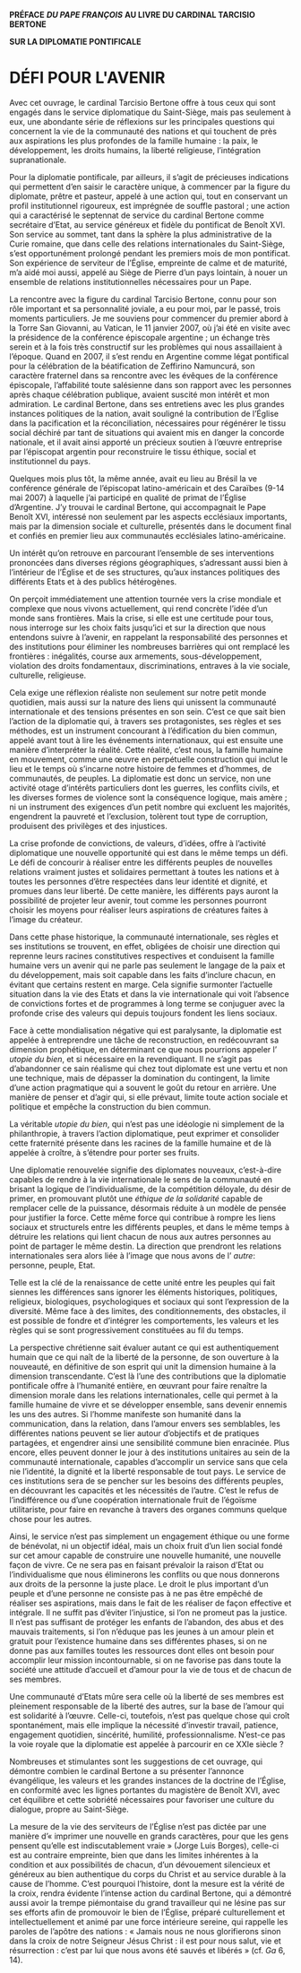 **PRÉFACE** ***DU PAPE FRANÇOIS*** **AU LIVRE DU CARDINAL TARCISIO BERTONE**

**SUR LA DIPLOMATIE PONTIFICALE**

# DÉFI POUR L'AVENIR

Avec cet ouvrage, le cardinal Tarcisio Bertone offre à tous ceux qui sont engagés dans le service diplomatique du Saint-Siège, mais pas seulement à eux, une abondante série de réflexions sur les principales questions qui concernent la vie de la communauté des nations et qui touchent de près aux aspirations les plus profondes de la famille humaine : la paix, le développement, les droits humains, la liberté religieuse, l’intégration supranationale.

Pour la diplomatie pontificale, par ailleurs, il s’agit de précieuses indications qui permettent d’en saisir le caractère unique, à commencer par la figure du diplomate, prêtre et pasteur, appelé à une action qui, tout en conservant un profil institutionnel rigoureux, est imprégnée de souffle pastoral ; une action qui a caractérisé le septennat de service du cardinal Bertone comme secrétaire d’Etat, au service généreux et fidèle du pontificat de Benoît XVI. Son service au sommet, tant dans la sphère la plus administrative de la Curie romaine, que dans celle des relations internationales du Saint-Siège, s’est opportunément prolongé pendant les premiers mois de mon pontificat. Son expérience de serviteur de l’Église, empreinte de calme et de maturité, m’a aidé moi aussi, appelé au Siège de Pierre d’un pays lointain, à nouer un ensemble de relations institutionnelles nécessaires pour un Pape.

La rencontre avec la figure du cardinal Tarcisio Bertone, connu pour son rôle important et sa personnalité joviale, a eu pour moi, par le passé, trois moments particuliers. Je me souviens pour commencer du premier abord à la Torre San Giovanni, au Vatican, le 11 janvier 2007, où j’ai été en visite avec la présidence de la conférence épiscopale argentine ; un échange très serein et à la fois très constructif sur les problèmes qui nous assaillaient à l’époque. Quand en 2007, il s’est rendu en Argentine comme légat pontifical pour la célébration de la béatification de Zeffirino Namuncurá, son caractère fraternel dans sa rencontre avec les évêques de la conférence épiscopale, l’affabilité toute salésienne dans son rapport avec les personnes après chaque célébration publique, avaient suscité mon intérêt et mon admiration. Le cardinal Bertone, dans ses entretiens avec les plus grandes instances politiques de la nation, avait souligné la contribution de l’Église dans la pacification et la réconciliation, nécessaires pour régénérer le tissu social déchiré par tant de situations qui avaient mis en danger la concorde nationale, et il avait ainsi apporté un précieux soutien à l’œuvre entreprise par l’épiscopat argentin pour reconstruire le tissu éthique, social et institutionnel du pays.

Quelques mois plus tôt, la même année, avait eu lieu au Brésil la ve conférence générale de l’épiscopat latino-américain et des Caraïbes (9-14 mai 2007) à laquelle j’ai participé en qualité de primat de l’Église d’Argentine. J’y trouvai le cardinal Bertone, qui accompagnait le Pape Benoît XVI, intéressé non seulement par les aspects ecclésiaux importants, mais par la dimension sociale et culturelle, présentés dans le document final et confiés en premier lieu aux communautés ecclésiales latino-américaine.

Un intérêt qu’on retrouve en parcourant l’ensemble de ses interventions prononcées dans diverses régions géographiques, s’adressant aussi bien à l’intérieur de l’Église et de ses structures, qu’aux instances politiques des différents Etats et à des publics hétérogènes.

On perçoit immédiatement une attention tournée vers la crise mondiale et complexe que nous vivons actuellement, qui rend concrète l’idée d’un monde sans frontières. Mais la crise, si elle est une certitude pour tous, nous interroge sur les choix faits jusqu’ici et sur la direction que nous entendons suivre à l’avenir, en rappelant la responsabilité des personnes et des institutions pour éliminer les nombreuses barrières qui ont remplacé les frontières : inégalités, course aux armements, sous-développement, violation des droits fondamentaux, discriminations, entraves à la vie sociale, culturelle, religieuse.

Cela exige une réflexion réaliste non seulement sur notre petit monde quotidien, mais aussi sur la nature des liens qui unissent la communauté internationale et des tensions présentes en son sein. C’est ce que sait bien l’action de la diplomatie qui, à travers ses protagonistes, ses règles et ses méthodes, est un instrument concourant à l’édification du bien commun, appelé avant tout à lire les événements internationaux, qui est ensuite une manière d’interpréter la réalité. Cette réalité, c’est nous, la famille humaine en mouvement, comme une œuvre en perpétuelle construction qui inclut le lieu et le temps où s’incarne notre histoire de femmes et d’hommes, de communautés, de peuples. La diplomatie est donc un service, non une activité otage d’intérêts particuliers dont les guerres, les conflits civils, et les diverses formes de violence sont la conséquence logique, mais amère ; ni un instrument des exigences d’un petit nombre qui excluent les majorités, engendrent la pauvreté et l’exclusion, tolèrent tout type de corruption, produisent des privilèges et des injustices.

La crise profonde de convictions, de valeurs, d’idées, offre à l’activité diplomatique une nouvelle opportunité qui est dans le même temps un défi. Le défi de concourir à réaliser entre les différents peuples de nouvelles relations vraiment justes et solidaires permettant à toutes les nations et à toutes les personnes d’être respectées dans leur identité et dignité, et promues dans leur liberté. De cette manière, les différents pays auront la possibilité de projeter leur avenir, tout comme les personnes pourront choisir les moyens pour réaliser leurs aspirations de créatures faites à l’image du créateur.

Dans cette phase historique, la communauté internationale, ses règles et ses institutions se trouvent, en effet, obligées de choisir une direction qui reprenne leurs racines constitutives respectives et conduisent la famille humaine vers un avenir qui ne parle pas seulement le langage de la paix et du développement, mais soit capable dans les faits d’inclure chacun, en évitant que certains restent en marge. Cela signifie surmonter l’actuelle situation dans la vie des Etats et dans la vie internationale qui voit l’absence de convictions fortes et de programmes à long terme se conjuguer avec la profonde crise des valeurs qui depuis toujours fondent les liens sociaux.

Face à cette mondialisation négative qui est paralysante, la diplomatie est appelée à entreprendre une tâche de reconstruction, en redécouvrant sa dimension prophétique, en déterminant ce que nous pourrions appeler l’ *utopie du bien*, et si nécessaire en la revendiquant. Il ne s’agit pas d’abandonner ce sain réalisme qui chez tout diplomate est une vertu et non une technique, mais de dépasser la domination du contingent, la limite d’une action pragmatique qui a souvent le goût du retour en arrière. Une manière de penser et d’agir qui, si elle prévaut, limite toute action sociale et politique et empêche la construction du bien commun.

La véritable *utopie du bien*, qui n’est pas une idéologie ni simplement de la philanthropie, à travers l’action diplomatique, peut exprimer et consolider cette fraternité présente dans les racines de la famille humaine et de là appelée à croître, à s’étendre pour porter ses fruits.

Une diplomatie renouvelée signifie des diplomates nouveaux, c’est-à-dire capables de rendre à la vie internationale le sens de la communauté en brisant la logique de l’individualisme, de la compétition déloyale, du désir de primer, en promouvant plutôt une *éthique de la solidarité* capable de remplacer celle de la puissance, désormais réduite à un modèle de pensée pour justifier la force. Cette même force qui contribue à rompre les liens sociaux et structurels entre les différents peuples, et dans le même temps à détruire les relations qui lient chacun de nous aux autres personnes au point de partager le même destin. La direction que prendront les relations internationales sera alors liée à l’image que nous avons de l’ *autre*: personne, peuple, Etat.

Telle est la clé de la renaissance de cette unité entre les peuples qui fait siennes les différences sans ignorer les éléments historiques, politiques, religieux, biologiques, psychologiques et sociaux qui sont l’expression de la diversité. Même face à des limites, des conditionnements, des obstacles, il est possible de fondre et d’intégrer les comportements, les valeurs et les règles qui se sont progressivement constituées au fil du temps.

La perspective chrétienne sait évaluer autant ce qui est authentiquement humain que ce qui naît de la liberté de la personne, de son ouverture à la nouveauté, en définitive de son esprit qui unit la dimension humaine à la dimension transcendante. C’est là l’une des contributions que la diplomatie pontificale offre à l’humanité entière, en œuvrant pour faire renaître la dimension morale dans les relations internationales, celle qui permet à la famille humaine de vivre et se développer ensemble, sans devenir ennemis les uns des autres. Si l’homme manifeste son humanité dans la communication, dans la relation, dans l’amour envers ses semblables, les différentes nations peuvent se lier autour d’objectifs et de pratiques partagées, et engendrer ainsi une sensibilité commune bien enracinée. Plus encore, elles peuvent donner le jour à des institutions unitaires au sein de la communauté internationale, capables d’accomplir un service sans que cela nie l’identité, la dignité et la liberté responsable de tout pays. Le service de ces institutions sera de se pencher sur les besoins des différents peuples, en découvrant les capacités et les nécessités de l’autre. C’est le refus de l’indifférence ou d’une coopération internationale fruit de l’égoïsme utilitariste, pour faire en revanche à travers des organes communs quelque chose pour les autres.

Ainsi, le service n’est pas simplement un engagement éthique ou une forme de bénévolat, ni un objectif idéal, mais un choix fruit d’un lien social fondé sur cet amour capable de construire une nouvelle humanité, une nouvelle façon de vivre. Ce ne sera pas en faisant prévaloir la raison d’Etat ou l’individualisme que nous éliminerons les conflits ou que nous donnerons aux droits de la personne la juste place. Le droit le plus important d’un peuple et d’une personne ne consiste pas à ne pas être empêché de réaliser ses aspirations, mais dans le fait de les réaliser de façon effective et intégrale. Il ne suffit pas d’éviter l’injustice, si l’on ne promeut pas la justice. Il n’est pas suffisant de protéger les enfants de l’abandon, des abus et des mauvais traitements, si l’on n’éduque pas les jeunes à un amour plein et gratuit pour l’existence humaine dans ses différentes phases, si on ne donne pas aux familles toutes les ressources dont elles ont besoin pour accomplir leur mission incontournable, si on ne favorise pas dans toute la société une attitude d’accueil et d’amour pour la vie de tous et de chacun de ses membres.

Une communauté d’Etats mûre sera celle où la liberté de ses membres est pleinement responsable de la liberté des autres, sur la base de l’amour qui est solidarité à l’œuvre. Celle-ci, toutefois, n’est pas quelque chose qui croît spontanément, mais elle implique la nécessité d’investir travail, patience, engagement quotidien, sincérité, humilité, professionnalisme. N’est-ce pas la voie royale que la diplomatie est appelée à parcourir en ce XXIe siècle ?

Nombreuses et stimulantes sont les suggestions de cet ouvrage, qui démontre combien le cardinal Bertone a su présenter l’annonce évangélique, les valeurs et les grandes instances de la doctrine de l’Église, en conformité avec les lignes portantes du magistère de Benoît XVI, avec cet équilibre et cette sobriété nécessaires pour favoriser une culture du dialogue, propre au Saint-Siège.

La mesure de la vie des serviteurs de l’Église n’est pas dictée par une manière d’« imprimer une nouvelle en grands caractères, pour que les gens pensent qu’elle est indiscutablement vraie » (Jorge Luis Borges), celle-ci est au contraire empreinte, bien que dans les limites inhérentes à la condition et aux possibilités de chacun, d’un dévouement silencieux et généreux au bien authentique du corps du Christ et au service durable à la cause de l’homme. C’est pourquoi l’histoire, dont la mesure est la vérité de la croix, rendra évidente l’intense action du cardinal Bertone, qui a démontré aussi avoir la trempe piémontaise du grand travailleur qui ne lésine pas sur ses efforts afin de promouvoir le bien de l’Église, préparé culturellement et intellectuellement et animé par une force intérieure sereine, qui rappelle les paroles de l’apôtre des nations : « Jamais nous ne nous glorifierons sinon dans la croix de notre Seigneur Jésus Christ : il est pour nous salut, vie et résurrection : c’est par lui que nous avons été sauvés et libérés » (cf. *Ga* 6, 14).